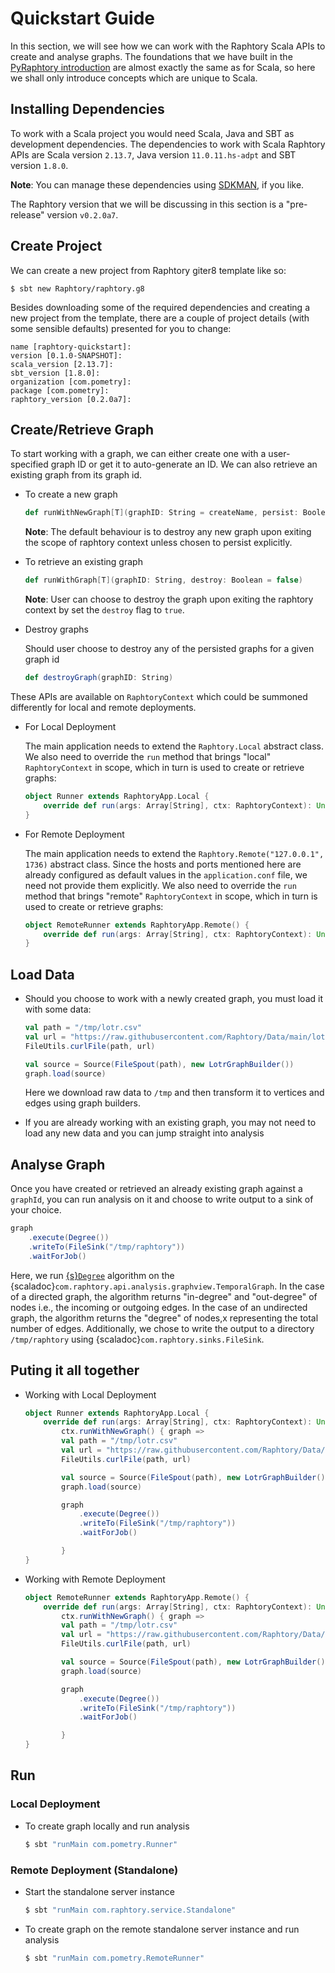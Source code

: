 # Quickstart Guide
In this section, we will see how we can work with the Raphtory Scala APIs to create and analyse graphs. The foundations that we have built in the [PyRaphtory introduction](../Ingestion/sprouter.md) are almost exactly the same as for Scala, so here we shall only introduce concepts which are unique to Scala.

## Installing Dependencies
To work with a Scala project you would need Scala, Java and SBT as development dependencies. The dependencies to work with Scala Raphtory APIs are Scala version `2.13.7`, Java version `11.0.11.hs-adpt` and SBT version `1.8.0`.

**Note**: You can manage these dependencies using [SDKMAN](https://sdkman.io/), if you like.

The Raphtory version that we will be discussing in this section is a "pre-release" version `v0.2.0a7`.

## Create Project
We can create a new project from Raphtory giter8 template like so:
```
$ sbt new Raphtory/raphtory.g8
```

Besides downloading some of the required dependencies and creating a new project from the template, there are a couple of project details (with some sensible defaults) presented for you to change:
```
name [raphtory-quickstart]:
version [0.1.0-SNAPSHOT]:
scala_version [2.13.7]:
sbt_version [1.8.0]:
organization [com.pometry]:
package [com.pometry]:
raphtory_version [0.2.0a7]:
```

## Create/Retrieve Graph
To start working with a graph, we can either create one with a user-specified graph ID or get it to auto-generate an ID. We can also retrieve an existing graph from its graph id.

- To create a new graph 

    ```scala
    def runWithNewGraph[T](graphID: String = createName, persist: Boolean = false)
    ```
    **Note**: The default behaviour is to destroy any new graph upon exiting the scope of raphtory context unless chosen to persist explicitly.

- To retrieve an existing graph

    ```scala
    def runWithGraph[T](graphID: String, destroy: Boolean = false)
    ```
    **Note**: User can choose to destroy the graph upon exiting the raphtory context by set the `destroy` flag to `true`.

- Destroy graphs

    Should user choose to destroy any of the persisted graphs for a given graph id
    ```scala
    def destroyGraph(graphID: String)
    ```

These APIs are available on `RaphtoryContext` which could be summoned differently for local and remote deployments.

- For Local Deployment

    The main application needs to extend the `Raphtory.Local` abstract class. We also need to override the `run` method that brings "local" `RaphtoryContext` in scope, which in turn is used to create or retrieve graphs:
    ```scala
    object Runner extends RaphtoryApp.Local {
        override def run(args: Array[String], ctx: RaphtoryContext): Unit = ???
    }
    ```

- For Remote Deployment

     The main application needs to extend the `Raphtory.Remote("127.0.0.1", 1736)` abstract class. Since the hosts and ports mentioned here are already configured as default values in the `application.conf` file, we need not provide them explicitly. We also need to override the `run` method that brings "remote" `RaphtoryContext` in scope, which in turn is used to create or retrieve graphs:
    ```scala
    object RemoteRunner extends RaphtoryApp.Remote() {
        override def run(args: Array[String], ctx: RaphtoryContext): Unit = ???
    }
    ```

## Load Data
- Should you choose to work with a newly created graph, you must load it with some data:
    ```scala
    val path = "/tmp/lotr.csv"
    val url = "https://raw.githubusercontent.com/Raphtory/Data/main/lotr.csv"
    FileUtils.curlFile(path, url)

    val source = Source(FileSpout(path), new LotrGraphBuilder())
    graph.load(source)
    ```

    Here we download raw data to `/tmp` and then transform it to vertices and edges using graph builders.

- If you are already working with an existing graph, you may not need to load any new data and you can jump straight into analysis


## Analyse Graph
Once you have created or retrieved an already existing graph against a `graphId`, you can run analysis on it and choose to write output to a sink of your choice. 

```scala
graph
    .execute(Degree())
    .writeTo(FileSink("/tmp/raphtory"))
    .waitForJob()
```

Here, we run [{s}`Degree`](com.raphtory.algorithms.generic.centrality.Degree) algorithm on the {scaladoc}`com.raphtory.api.analysis.graphview.TemporalGraph`. In the case of a directed graph, the algorithm returns "in-degree" and "out-degree" of nodes i.e., the incoming or outgoing edges. In the case of an undirected graph, the algorithm returns the "degree" of nodes,x representing the total number of edges. Additionally, we chose to write the output to a directory `/tmp/raphtory` using {scaladoc}`com.raphtory.sinks.FileSink`.

## Puting it all together
- Working with Local Deployment
    ```scala
    object Runner extends RaphtoryApp.Local {
        override def run(args: Array[String], ctx: RaphtoryContext): Unit =
            ctx.runWithNewGraph() { graph =>
            val path = "/tmp/lotr.csv"
            val url = "https://raw.githubusercontent.com/Raphtory/Data/main/lotr.csv"
            FileUtils.curlFile(path, url)

            val source = Source(FileSpout(path), new LotrGraphBuilder())
            graph.load(source)

            graph
                .execute(Degree())
                .writeTo(FileSink("/tmp/raphtory"))
                .waitForJob()

            }
    }
    ```

- Working with Remote Deployment
    ```scala
    object RemoteRunner extends RaphtoryApp.Remote() {
        override def run(args: Array[String], ctx: RaphtoryContext): Unit =
            ctx.runWithNewGraph() { graph =>
            val path = "/tmp/lotr.csv"
            val url = "https://raw.githubusercontent.com/Raphtory/Data/main/lotr.csv"
            FileUtils.curlFile(path, url)

            val source = Source(FileSpout(path), new LotrGraphBuilder())
            graph.load(source)

            graph
                .execute(Degree())
                .writeTo(FileSink("/tmp/raphtory"))
                .waitForJob()

            }
    }
    ```

## Run
### Local Deployment
- To create graph locally and run analysis 
    ```sh
    $ sbt "runMain com.pometry.Runner"
    ```

### Remote Deployment (Standalone)
- Start the standalone server instance
    ```sh
    $ sbt "runMain com.raphtory.service.Standalone"
    ```

- To create graph on the remote standalone server instance and run analysis
    ```sh
    $ sbt "runMain com.pometry.RemoteRunner"
    ```
